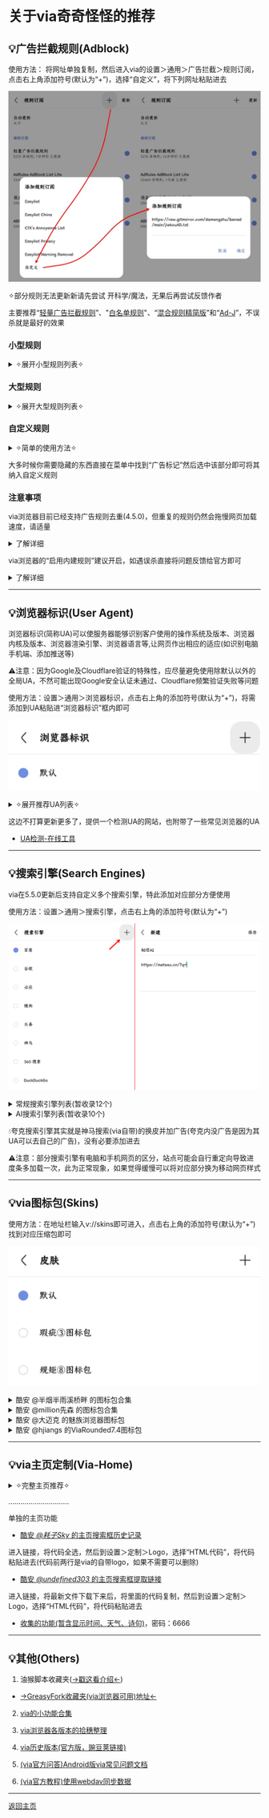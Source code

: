 # 关于via奇奇怪怪的推荐

## 💡广告拦截规则(Adblock)
使用方法：
将网址单独复制，然后进入via的设置＞通用＞广告拦截＞规则订阅，点击右上角添加符号(默认为“+”)，选择“自定义”，将下列网址粘贴进去

![输入图片说明](img/1000021305.jpg)

✧部分规则无法更新新请先尝试 开科学/魔法，无果后再尝试反馈作者

主要推荐“[轻量广告拦截规则](https://raw.gitmirror.com/damengzhu/banad/main/jiekouAD.txt)”、"[白名单规则](https://mirror.ghproxy.com/raw.githubusercontent.com/8680/GOODBYEADS/master/allow.txt)"、“[混合规则精简版](https://lingeringsound.github.io/adblock_auto/Rules/adblock_auto_lite.txt)”和“[Ad-J](https://gcore.jsdelivr.net/gh/jk278/Ad-J/Ad-J.txt)”，不误杀就是最好的效果

### 小型规则

<details>
  <summary> ✧展开小型规则列表✧ </summary>

> Ad-J(300+规则) <br> https://gcore.jsdelivr.net/gh/jk278/Ad-J/Ad-J.txt

> 去除APP下载提醒(1000+规则) <br> https://cdn.jsdelivr.net/gh/Noyllopa/NoAppDownload@master/NoAppDownload.txt

> 白名单规则(4000+规则，唯一一个全部为避免误杀的订阅) <br> https://mirror.ghproxy.com/raw.githubusercontent.com/8680/GOODBYEADS/master/allow.txt

> 轻量广告拦截规则(酷安@大萌主，5000+规则) <br> https://raw.gitmirror.com/damengzhu/banad/main/jiekouAD.txt

> AdGuard Mobile Ads filter(7000+规则) <br> https://filters.adtidy.org/extension/ublock/filters/11.txt)

> adgk手机去广告规则(9000+规则，需开科学) <br> https://raw.githubusercontent.com/banbendalao/ADgk/master/ADgk.txt

> 屏蔽获取Cookie弹窗(近2w规则，可能需开科学) <br> https://raw.githubusercontent.com/AdguardTeam/FiltersRegistry/master/filters/filter_18_Annoyances_Cookies/filter.txt

> 混合规则精简版(酷安@夕阳醉歌，2w+规则) <br> https://lingeringsound.github.io/adblock_auto/Rules/adblock_auto_lite.txt

> XXKiller(2w+规则) <br> https://cdn.jsdelivr.net/gh/DoingDog/XXKiller@main/w.txt

</details>

### 大型规则

<details>
  <summary> ✧展开大型规则列表✧ </summary>

> AdKiller-Lite(3w+规则，包含“轻量广告拦截规则”和“去除APP下载提醒”) <br> https://raw.gitmirror.com/PhoenixLjw/AdRules/main/filter-lite.txt

> AdRules AdBlock List Lite(3w+规则，需开科学) <br> https://adrules.top/adblock_lite.txt

> ABP Merge Rules(5w+规则，包含“轻量广告拦截规则”) <br> https://raw.gitmirror.com/damengzhu/abpmerge/main/abpmerge.txt

> AdFilters(6w+规则) <br> https://cdn.jsdelivr.net/gh/o0HalfLife0o/list/ad3.txt

> AdBlock Filter(11w+规则，包含“adgk手机去广告规则”，需开科学) <br> https://raw.githubusercontent.com/217heidai/adblockfilters/main/rules/adblockfilters.txt

</details>

### 自定义规则

<details>
  <summary> ✧简单的使用方法✧ </summary>

例如：隐藏百度首页自动播放的视频(因为不是广告，大多规则订阅并不会将其加入)

```
baidu.com##[data-video-play-type="true"]
```

进入via的设置＞通用＞广告拦截＞自定义规则，将规则粘贴进去即可

![输入图片说明](img/1000021310.jpg)
</details>

大多时候你需要隐藏的东西直接在菜单中找到“广告标记”然后选中该部分即可将其纳入自定义规则

### 注意事项
via浏览器目前已经支持广告规则去重(4.5.0)，但重复的规则仍然会拖慢网页加载速度，请适量

<details>
  <summary> 了解详细 </summary>

  ![输入图片说明](img/1000028449.jpg)

</details>

via浏览器的“启用内建规则”建议开启，如遇误杀直接将问题反馈给官方即可

<details>
  <summary> 了解详细 </summary>

![输入图片说明](img/1000021306.jpg)

![输入图片说明](img/1000021307.jpg)

</details>

*****

## 💡浏览器标识(User Agent)

浏览器标识(简称UA)可以使服务器能够识别客户使用的操作系统及版本、浏览器内核及版本、浏览器渲染引擎、浏览器语言等,让网页作出相应的适应(如识别电脑手机端、添加推送等)

⚠注意：因为Google及Cloudflare验证的特殊性，应尽量避免使用除默认以外的全局UA，不然可能出现Google安全认证未通过、Cloudflare频繁验证失败等问题

使用方法：设置＞通用＞浏览器标识，点击右上角的添加符号(默认为“+”)，将需添加到UA粘贴进“浏览器标识”框内即可

![输入图片说明](img/IMG_20240315_183647.png)

<details>
  <summary> ✧展开推荐UA列表✧ </summary>

1. 简单搜索UA旧版整合

> 优点：百度关自动播放(不缓存)、防拉💩、必应无下载提示 <br> 缺点：没有搜索框、内核可能有点旧

> Mozilla/5.0 (Linux; U; Android 10; zh-CN; 2014811 Build/QQ3A.200805.001) AppleWebKit/537.36 (KHTML, like Gecko) Version/4.0 Chrome/119.0.2564.116 Quark/3.8.2.126 Mobile Safari/537.36 T7/10.3 SearchCraft/2.6.3 (Baidu; P1 8.0.0) edge

2. 简单搜索UA新版 

> 优点：百度有AI、关自动播放、会自动翻页、防拉💩 <br> 缺点：没有搜索框、UI变动大、没有横栏切换、视频仍然会缓存

> Mozilla/5.0 (Linux; Android 12; PDKM00 Build/SP1A.210812.016; wv) AppleWebKit/537.36 (KHTML, like Gecko) Version/4.0 Chrome/97.0.4692.98 Mobile Safari/537.36 T7/13.50 ChatSearch/1.0 SearchCraft/5.10.0.13 (Baidu; P1 12)

3. Edge浏览器默认UA 

> 优点：百度关自动播放(不缓存)、有搜索框；必应去除下载提醒 <br> 缺点：不防百度拉💩

> Mozilla/5.0 (Linux; Android 10; K) AppleWebKit/537.36 (KHTML, like Gecko) Chrome/120.0.0.0 Mobile Safari/537.36 EdgA/120.0.0.0

4. 火狐/雨见浏览器默认UA `类似Edge的UA`

> Mozilla/5.0 (Android 14; Mobile; rv:120.0) Gecko/120.0 Firefox/120.0

5. 小米浏览器默认UA 

> 最好是给百度系的单独设置，其他网页可能会加广告

> Mozilla/5.0 (Linux; U; Android 13; zh-cn; 23013RK75C Build/TKQ1.220905.001) AppleWebKit/537.36 (KHTML, like Gecko) Version/4.0 Chrome/100.0.4896.127 Mobile Safari/537.36 XiaoMi/MiuiBrowser/17.3.5 swan-mibrowser

6. 8.0.49版本微信的UA

>最好是只给提醒“请用微信APP打开”的网站使用

>Mozilla/5.0 (Linux; Android 14; 22081212C Build/UKQ1.230917.001; wv) AppleWebKit/537.36 (KHTML, like Gecko) Version/4.0 Chrome/116.0.0.0 Mobile Safari/537.36 XWEB/1160175 MMWEBSDK/20240404 MMWEBID/7962 MicroMessenger/8.0.49.2600(0x2800313D) WeChat/arm64 Weixin NetType/WIFI Language/zh_CN ABI/arm64

6. 酷安[ _@靈狐_ 自制的日用UA](https://www.coolapk.com/feed/39514762?shareKey=YTg2MDUwZTRhM2FmNjYwYWRhNTg~&shareUid=20596394)

因为自带介绍，而且大佬可能还在更新，这边就直接提供网址了，进去自行复制，[→戳这←](https://aifoxs.gitee.io/user-agent)

</details>

这边不打算更新更多了，提供一个检测UA的网站，也附带了一些常见浏览器的UA

* [UA检测-在线工具](https://useragent.buyaocha.com)

*****

## 💡搜索引擎(Search Engines)

via在5.5.0更新后支持自定义多个搜索引擎，特此添加对应部分方便使用

使用方法：设置＞通用＞搜索引擎，点击右上角的添加符号(默认为“+”)

![输入图片说明](img/1000038887.png)

<details><summary>常规搜索引擎列表(暂收录12个)</summary>

> bing中国(或许可以规避一些问题。via自带的为国际版，国内使用自带的会有一次重定向) <br> https://cn.bing.com/search?q=

> Whoogle(Google源，目前没墙) <br> https://search.snine.nl/search?q=

> 勾勾搜索(开源搜索引擎，基于Google) <br> https://gogo.webbillion.cn/search?q=

> Yandex(俄国的搜索引擎) <br> https://www.yandex.com/search/touch/?text=

> Qwant(法国的搜索引擎，不收集和跟踪用户数据，据说联通搜索挺快的) <br> https://www.qwant.com/?q=

> Swisscows(瑞士的搜索引擎，不收集或跟踪用户数据) <br> https://swisscows.com/en/web?query=

> SearXNG(聚合搜索，目前没墙) <br> https://searx.si/search?q=

> Ecosia(德国的搜索引擎，国内网络会被劫持到Bing) <br> https://www.ecosia.org/search?q=

> Yahoo(日本的搜索引擎，要挂梯) <br> https://search.yahoo.com/search?p=

> Brave(美国的搜索引擎，要挂梯) <br> https://search.brave.com/search?q=

> StartPage(荷兰的搜索引擎，号称世界上最私密的搜索引擎，要挂梯) <br> https://www.startpage.com/sp/search?q=

> Yep(新加坡的搜索引擎，要挂梯) <br> https://yep.com/web?q=

</details>

<details><summary>AI搜索引擎列表(暂收录10个)</summary>

> 秘塔AI <br> https://metaso.cn/?q=

> 天工AI <br> https://www.tiangong.cn/result?q=

> ThinkAnyAI <br> https://thinkany.so/zh/search?source=all&q=

> 360AI <br> https://www.sou.com/?q=

> 十号AI <br> https://retardphobia.moebh.org/ui/search?mode=1&q=

> iSouAI <br> https://isou.chat/search?q=

> PhindAI <br> https://phind-ai.com/zh/search?q=

> AndiAI <br> https://andisearch.com/?q=

> iAskAI <br> https://iask.ai/?q=

> PerplexityAI(要挂梯) <br> https://www.perplexity.ai/?q=

</details>

💧夸克搜索引擎其实就是神马搜索(via自带)的换皮并加广告(夸克内没广告是因为其UA可以去自己的广告)，没有必要添加进去

⚠注意：部分搜索引擎有电脑和手机网页的区分，站点可能会自行重定向导致进度条多加载一次，此为正常现象，如果觉得缓慢可以将对应部分换为移动网页样式

*****

## 💡via图标包(Skins)
使用方法：在地址栏输入v://skins即可进入，点击右上角的添加符号(默认为“+”)找到对应压缩包即可

![输入图片说明](img/1000021322.jpg)

<details><summary>酷安 @半烟半雨溪桥畔 的图标包合集</summary>

[酷安 _@半烟半雨溪桥畔_ 的图标包合集](https://www.lanzn.com/b0337qg1c)，密码：6666

![输入图片说明](img/1000021502.png)

</details>

<details><summary>酷安 @million先森 的图标包合集</summary>

[酷安 _@million先森_ 的图标包合集](https://www.lanzn.com/b02dx028j)，密码：9sbt

![输入图片说明](img/1000021877.png)

</details>

<details><summary>酷安 @大迈克 的魅族浏览器图标包</summary>

[酷安 _@大迈克_ 的魅族浏览器图标包](https://www.lanzn.com/b012evkxc)，密码：35ug

</details>

<details><summary>酷安 @hjiangs 的ViaRounded7.4图标包</summary>

[酷安 _@hjiangs_ 的ViaRounded7.4图标包](https://lanzoup.com/iaChK1nwib4f)

</details>

*****

## 💡via主页定制(Via-Home)
<details>
  <summary> ✧完整主页推荐✧ </summary>

1. [自用via定制主页](https://www.lanzn.com/b033jzlxa)，内含使用方法，密码：6666

功能：屏蔽下滑聚焦地址栏，增加下滑聚焦搜索框、双击聚焦搜索框，支持切换搜索引擎，搜索框删中文按钮，简易书签抽屉，点击展示小书签窗口的渐变logo

支持自定义，如有问题可找[酷安@半烟半雨溪桥畔](http://www.coolapk.com/u/20596394)
<details>
<summary>具体自定义内容展开</summary>

![输入图片说明](img/1000021544.jpg)

</details>

![输入图片说明](img/1000015546.gif)

2. [酷安 _@腿短的二狗子_ 的主页](https://www.lanzn.com/b06eccgmd)，内含使用方法，密码：6666

功能：在主页设置里支持GIF、mp4格式背景，支持显示天气和时间、搜索框左侧切换搜索引擎，搜索框右侧扫描二维码按钮，搜索框(官方问答)Android版 via 常见问题文档上方显示搜索历史，搜索框聚焦下移，完美书签抽屉

支持自定义，如有问题可找[酷安@腿短的二狗子](http://www.coolapk.com/u/3632084)，
<details>
<summary>具体自定义内容展开</summary>

进入书签抽屉，右上角齿轮即是主页设置 

![输入图片说明](img/1000021541.jpg)

</details>

![输入图片说明](img/1000021542.gif)

</details>

…………………………

单独的主页功能

- [酷安 _@耗子Sky_ 的主页搜索框历史记录](https://bitbucket.org/!api/2.0/snippets/lemon399/aqLxK4/4eeca77988a73c5cbb8a998bf89af21caacd67ae/files/hist.html)

进入链接，将代码全选，然后到设置＞定制＞Logo，选择“HTML代码”，将代码粘贴进去(代码前两行是via的自带logo，如果不需要可以删除)

- [酷安 _@undefined303_ 的主页搜索框提取链接](https://lanzoup.com/iXv4a1bj8uuf)

进入链接，将最新文件下载下来后，将里面的代码复制，然后到设置＞定制＞Logo，选择“HTML代码”，将代码粘贴进去

- [收集的功能(暂含显示时间、天气、诗句)](https://www.lanzn.com/b033s67ib)，密码：6666

*****

## 💡其他(Others)
1. 油猴脚本收藏夹([→戳这看介绍←](script-share.md))
- [→GreasyFork收藏夹(via浏览器可用)地址←](https://greasyfork.org/zh-CN/scripts?filter_locale=0&set=586537)

2. [via的小功能合集](via-help.md)

3. [via浏览器各版本的拾穗整理](https://www.sgfox.cc/archives/via-shisui.html)

4. [via历史版本(官方版，豌豆荚链接)](https://m.wandoujia.com/apps/6609177/history)

5. [(via官方问答)Android版via常见问题文档](https://viayoo.com/zh-cn/docs/via-for-android-faq.html)

6. [(via官方教程)使用webdav同步数据](https://viayoo.com/zh-cn/docs/sync-your-data-via-webdav.html)

*****

[返回主页](README.md)